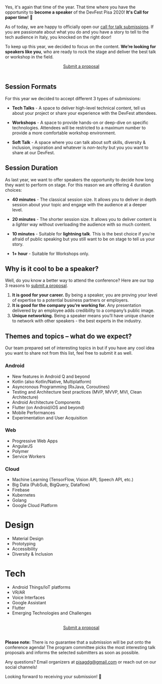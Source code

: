 Yes, it's again that time of the year. That time where you have the opportunity to **become a speaker** of the DevFest Pisa 2020! **It's Call for paper time!** 🎤

As of today, we are happy to officially open our [call for talk submissions](http://bit.ly/dfpi20-c4p). If you are passionate about what you do and you have a story to tell to the tech audience in Italy, you knocked on the right door!

To keep up this year, we decided to focus on the content. **We’re looking for speakers like you**, who are ready to rock the stage and deliver the best talk or workshop in the field.

<div style="text-align: center;">
<a href="http://bit.ly/dfpi20-c4p" target="_blank" class="style-scope header-content">
  <paper-button primary animated role="button" tabindex="0">Submit a proposal</paper-button>
</a>
</div>
<br/>

## Session Formats

For this year we decided to accept different 3 types of submissions:

* **Tech Talks** - A space to deliver high-level technical content, tell us about your project or share your experience with the DevFest attendees.

* **Workshops** - A space to provide hands-on or deep-dive on specific technologies. Attendees will be restricted to a maximum number to provide a more comfortable workshop environment.

* **Soft Talk** - A space where you can talk about soft skills, diversity & inclusion, inspiration and whatever is _non-techy_ but you you want to share at our DevFest.

## Session Duration

As last year, we want to offer speakers the opportunity to decide how long they want to perform on stage. For this reason we are offering 4 duration choices:

* **40 minutes** - The classical session size. It allows you to deliver in depth session about your topic and engage with the audience at a deeper level.

* **20 minutes** - The shorter session size. It allows you to deliver content is a _lighter_ way without overloading the audience with so much content. 

* **10 minutes** - Suitable for **lightning talk**. This is the best choice if you're afraid of public speaking but you still want to be on stage to tell us your story.

* **1+ hour** - Suitable for Workshops only.


## Why is it cool to be a speaker?

Well, do you know a better way to attend the conference? Here are our top 3 reasons to [submit a proposal](http://bit.ly/dfpi20-c4p).

1. **It is good for your career.** By being a speaker, you are proving your level of expertise to a potential business partners or employers.
2. **It is good for the company you’re working for.** Any presentation delivered by an employee adds credibility to a company’s public image.
3. **Unique networking.** Being a speaker means you’ll have unique chance to network with other speakers - the best experts in the industry.

## Themes and topics – what do we expect?

Our team prepared set of interesting topics in but if you have any cool idea you want to share not from this list, feel free to submit it as well.

### Android
* New features in Android Q and beyond
* Kotlin (also Kotlin/Native, Multiplatform)
* Asyncronous Programming (RxJava, Coroutines)
* Testing and Architecture best practices (MVP, MVVP, MVI, Clean Architecture)
* Android Architecture Components
* Flutter (on Android/iOS and beyond)
* Mobile Performances
* Experimentation and User Acquisition

### Web
* Progressive Web Apps
* AngularJS
* Polymer
* Service Workers

### Cloud
* Machine Learning (TensorFlow, Vision API, Speech API, etc.)
* Big Data (PubSub, BigQuery, Dataflow)
* Firebase
* Kubernetes
* Golang
* Google Cloud Platform

# Design
* Material Design
* Prototyping
* Accessibility 
* Diversity & Inclusion

# Tech
* Android Things/IoT platforms
* VR/AR
* Voice Interfaces
* Google Assistant
* Flutter
* Emerging Technologies and Challenges

<br/>

<div style="text-align: center;">
<a href="http://bit.ly/dfpi20-c4p" target="_blank" class="style-scope header-content">
  <paper-button primary animated role="button" tabindex="0">Submit a proposal</paper-button>
</a>
</div>
<br/>

**Please note:** There is no guarantee that a submission will be put onto the conference agenda! The program committee picks the most interesting talk proposals and informs the selected submitters as soon as possible.

Any questions? Email organizers at [pisagdg@gmail.com](mailto:pisagdg+devfest@gmail.com) or reach out on our social channels!

Looking forward to receiving your submission! 🎤